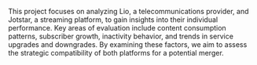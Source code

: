 This project focuses on analyzing Lio, a telecommunications provider, and Jotstar, a streaming platform, to gain insights into their individual performance. Key areas of evaluation include content consumption patterns, subscriber growth, inactivity behavior, and trends in service upgrades and downgrades. By examining these factors, we aim to assess the strategic compatibility of both platforms for a potential merger.
